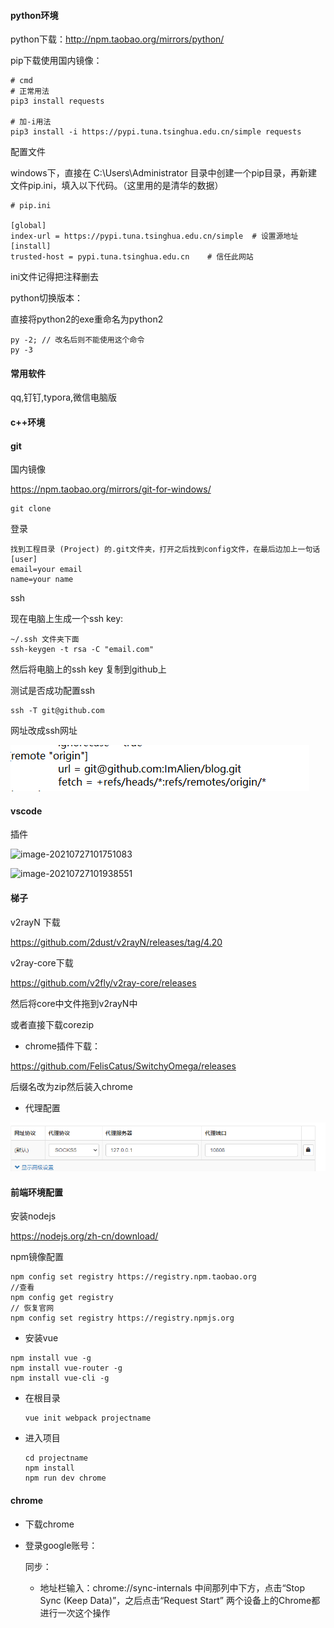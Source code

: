 #### python环境

python下载：http://npm.taobao.org/mirrors/python/

pip下载使用国内镜像：

```
# cmd
# 正常用法
pip3 install requests
 
# 加-i用法
pip3 install -i https://pypi.tuna.tsinghua.edu.cn/simple requests
```

配置文件

windows下，直接在 C:\Users\Administrator 目录中创建一个pip目录，再新建文件pip.ini，填入以下代码。（这里用的是清华的数据）

```
# pip.ini
 
[global]
index-url = https://pypi.tuna.tsinghua.edu.cn/simple  # 设置源地址
[install]
trusted-host = pypi.tuna.tsinghua.edu.cn    # 信任此网站
```

ini文件记得把注释删去



python切换版本：

直接将python2的exe重命名为python2

```
py -2; // 改名后则不能使用这个命令
py -3
```



#### 常用软件

qq,钉钉,typora,微信电脑版

#### c++环境

#### git

国内镜像

https://npm.taobao.org/mirrors/git-for-windows/

```git
git clone 
```

登录

```
找到工程目录 (Project) 的.git文件夹，打开之后找到config文件，在最后边加上一句话
[user]
email=your email
name=your name
```

ssh

现在电脑上生成一个ssh key:

```shell
~/.ssh 文件夹下面
ssh-keygen -t rsa -C "email.com"
```

然后将电脑上的ssh key 复制到github上

测试是否成功配置ssh

```
ssh -T git@github.com
```

网址改成ssh网址

![image-20210727105552817](装机配置环境.pic/image-20210727105552817.png)

#### vscode

插件

![image-20210727101751083](C:\Users\admin、\AppData\Roaming\Typora\typora-user-images\image-20210727101751083.png)

![image-20210727101938551](C:\Users\admin、\AppData\Roaming\Typora\typora-user-images\image-20210727101938551.png)

#### 梯子

v2rayN 下载

https://github.com/2dust/v2rayN/releases/tag/4.20

v2ray-core下载

 https://github.com/v2fly/v2ray-core/releases

然后将core中文件拖到v2rayN中

或者直接下载corezip

* chrome插件下载：

https://github.com/FelisCatus/SwitchyOmega/releases

后缀名改为zip然后装入chrome

* 代理配置

![image-20210727115046037](装机配置环境.pic/image-20210727115046037.png)

#### 前端环境配置

安装nodejs

https://nodejs.org/zh-cn/download/

npm镜像配置

```shell
npm config set registry https://registry.npm.taobao.org
//查看 
npm config get registry
// 恢复官网 
npm config set registry https://registry.npmjs.org
```

* 安装vue

```
npm install vue -g
npm install vue-router -g
npm install vue-cli -g
```

* 在根目录

  ```
  vue init webpack projectname
  ```

* 进入项目

  ```
  cd projectname
  npm install 
  npm run dev chrome
  ```

#### chrome

* 下载chrome

* 登录google账号：

  同步：

  * 地址栏输入：chrome://sync-internals
    中间那列中下方，点击“Stop Sync (Keep Data)”，之后点击“Request Start”
    两个设备上的Chrome都进行一次这个操作




